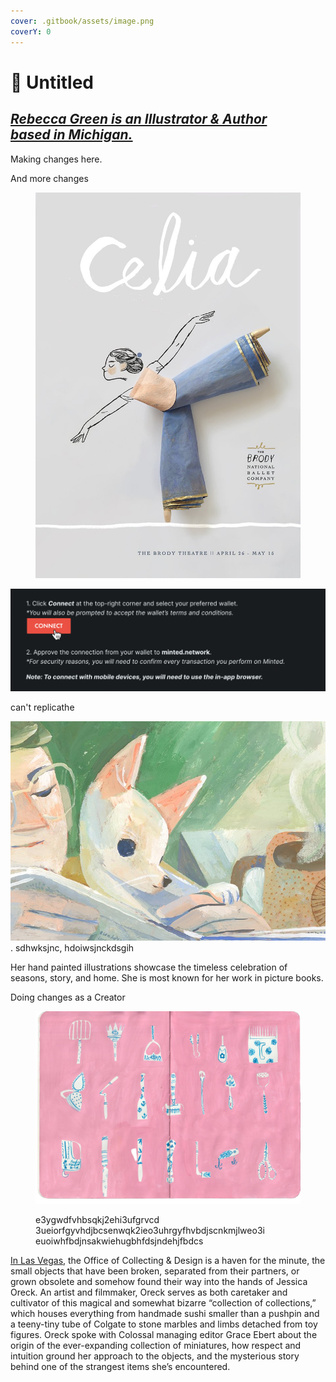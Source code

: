 ```yaml
---
cover: .gitbook/assets/image.png
coverY: 0
---
```


# 🚩 Untitled

[_Rebecca Green is an Illustrator & Author_\
_based in Michigan._](https://www.thisiscolossal.com/)
------------------------------------------------------

Making changes here.&#x20;

And more changes&#x20;





<figure><img src=".gitbook/assets/CELIA_balletposterWS.jpeg" alt=""><figcaption></figcaption></figure>

![](<.gitbook/assets/CleanShot 2023-05-19 at 13.40.41@2x.png>)

can't replicathe&#x20;

<img src=".gitbook/assets/morningtinypawws_det1+copy (1).jpeg" alt="" data-size="line">. sdhwksjnc,  hdoiwsjnckdsgih

Her hand painted illustrations showcase the timeless celebration of seasons, story, and home. She is most known for her work in picture books.

Doing changes as a Creator



<figure><img src=".gitbook/assets/008-removebg-preview.png" alt=""><figcaption><p>e3ygwdfvhbsqkj2ehi3ufgrvcd 3ueiorfgyvhdjbcsenwqk2ieo3uhrgyfhvbdjscnkmjlweo3i euoiwhfbdjnsakwiehugbhfdsjndehjfbdcs</p></figcaption></figure>

[In Las Vegas](https://www.thisiscolossal.com/category/design/), the Office of Collecting & Design is a haven for the minute, the small objects that have been broken, separated from their partners, or grown obsolete and somehow found their way into the hands of Jessica Oreck. An artist and filmmaker, Oreck serves as both caretaker and cultivator of this magical and somewhat bizarre “collection of collections,” which houses everything from handmade sushi smaller than a pushpin and a teeny-tiny tube of Colgate to stone marbles and limbs detached from toy figures. Oreck spoke with Colossal managing editor Grace Ebert about the origin of the ever-expanding collection of miniatures, how respect and intuition ground her approach to the objects, and the mysterious story behind one of the strangest items she’s encountered.
